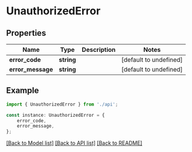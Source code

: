 # UnauthorizedError


## Properties

Name | Type | Description | Notes
------------ | ------------- | ------------- | -------------
**error_code** | **string** |  | [default to undefined]
**error_message** | **string** |  | [default to undefined]

## Example

```typescript
import { UnauthorizedError } from './api';

const instance: UnauthorizedError = {
    error_code,
    error_message,
};
```

[[Back to Model list]](../README.md#documentation-for-models) [[Back to API list]](../README.md#documentation-for-api-endpoints) [[Back to README]](../README.md)
